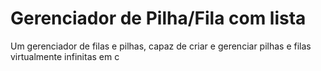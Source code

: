 # Gerenciador de Pilha/Fila com lista
 Um gerenciador de filas e pilhas, capaz de criar e gerenciar pilhas e filas virtualmente infinitas em c
